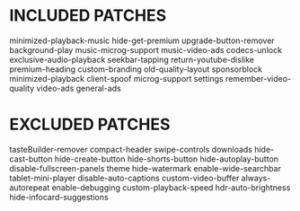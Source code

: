 # INCLUDED PATCHES
minimized-playback-music
hide-get-premium
upgrade-button-remover
background-play
music-microg-support
music-video-ads
codecs-unlock
exclusive-audio-playback
seekbar-tapping
return-youtube-dislike
premium-heading
custom-branding
old-quality-layout
sponsorblock
minimized-playback
client-spoof
microg-support
settings
remember-video-quality
video-ads
general-ads
# EXCLUDED PATCHES
tasteBuilder-remover
compact-header
swipe-controls
downloads
hide-cast-button
hide-create-button
hide-shorts-button
hide-autoplay-button
disable-fullscreen-panels
theme
hide-watermark
enable-wide-searchbar
tablet-mini-player
disable-auto-captions
custom-video-buffer
always-autorepeat
enable-debugging
custom-playback-speed
hdr-auto-brightness
hide-infocard-suggestions
